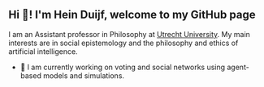## Hi 👋! I'm Hein Duijf, welcome to my GitHub page

I am an Assistant professor in Philosophy at [Utrecht University](https://www.uu.nl/staff/hwaduijf). My main interests are in social epistemology and the philosophy and ethics of artificial intelligence. 

- 🚀 I am currently working on voting and social networks using agent-based models and simulations. 

<!--
**HeinDuijf/HeinDuijf** is a ✨ _special_ ✨ repository because its `README.md` (this file) appears on your GitHub profile.

Here are some ideas to get you started:

- 🔭 I’m currently working on ...
- 🌱 I’m currently learning ...
- 👯 I’m looking to collaborate on ...
- 🤔 I’m looking for help with ...
- 💬 Ask me about ...
- 📫 How to reach me: ...
- 😄 Pronouns: ...
- ⚡ Fun fact: ...
-->
